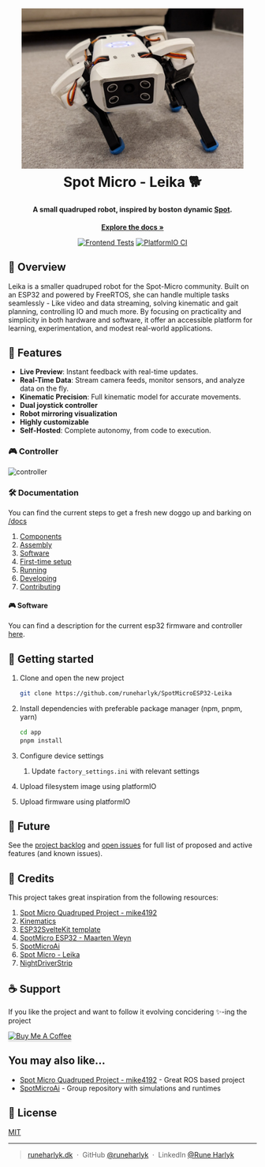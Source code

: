 <div align="center">
  <h1>
    <a href="https://github.com/runeharlyk/SpotMicroESP32-Leika">
      <img src="images/leika.jpg" alt="Leika" width="450">
    </a>
    <br />  
    Spot Micro - Leika 🐕
  </h1>
  <h4>A small quadruped robot, inspired by boston dynamic <a href="https://bostondynamics.com/products/spot/" target="_blank">Spot</a>.</h4>

  <p>
   <a href="docs/readme.md"><strong>Explore the docs »</strong></a>
   <!-- <br/> -->
    <!-- <a href="#overview">Overview</a> •
    <a href="#features">Key Features</a> •
    <a href="#credits">Credits</a> •
    <a href="#license">License</a> -->
  </p>

[![Frontend Tests](https://github.com/runeharlyk/SpotMicroESP32-Leika/actions/workflows/frontend-tests.yml/badge.svg)](https://github.com/runeharlyk/SpotMicroESP32-Leika/actions/workflows/frontend-tests.yml)
[![PlatformIO CI](https://github.com/runeharlyk/SpotMicroESP32-Leika/actions/workflows/embedded-build.yml/badge.svg)](https://github.com/runeharlyk/SpotMicroESP32-Leika/actions/workflows/embedded-build.yml)

</div>

## 📜 Overview

Leika is a smaller quadruped robot for the Spot-Micro community.
Built on an ESP32 and powered by FreeRTOS, she can handle multiple tasks seamlessly - Like video and data streaming, solving kinematic and gait planning, controlling IO and much more.
By focusing on practicality and simplicity in both hardware and software, it offer an accessible platform for learning, experimentation, and modest real-world applications.

## 🎯 Features

- **Live Preview**: Instant feedback with real-time updates.
- **Real-Time Data**: Stream camera feeds, monitor sensors, and analyze data on the fly.
- **Kinematic Precision**: Full kinematic model for accurate movements.
- **Dual joystick controller**
- **Robot mirroring visualization**
- **Highly customizable**
- **Self-Hosted**: Complete autonomy, from code to execution.
<!-- * Servo calibration tool -->

### 🎮 Controller

<img src="images/controller.gif" alt="controller" width="500">

### 🛠️ Documentation

You can find the current steps to get a fresh new doggo up and barking on [/docs](docs/readme.md)

1. [Components](docs/1_components.md)
1. [Assembly](docs/2_assembly.md)
1. [Software](docs/3_software.md)
1. [First-time setup](docs/4_configuring.md)
1. [Running](docs/5_running.md)
1. [Developing](docs/6_developing.md)
1. [Contributing](docs/7_contributing.md)

#### 🎮 Software

You can find a description for the current esp32 firmware and controller [here](docs/software_description.md).

<!--## 🧠 Kinematics

The kinematic for the robot is from this [kinematics paper](https://www.researchgate.net/publication/320307716_Inverse_Kinematic_Analysis_Of_A_Quadruped_Robot). A C++ and TypeScript library was written to enable onboard calculation and fast development iteration using the robot mirroring.
-->

## 🔮 Getting started

1. Clone and open the new project

   ```sh
   git clone https://github.com/runeharlyk/SpotMicroESP32-Leika
   ```

1. Install dependencies with preferable package manager (npm, pnpm, yarn)

   ```sh
   cd app
   pnpm install
   ```

1. Configure device settings

   1. Update `factory_settings.ini` with relevant settings

1. Upload filesystem image using platformIO

1. Upload firmware using platformIO

## 🚀 Future

See the [project backlog](https://github.com/users/runeharlyk/projects/3) and [open issues](https://github.com/runeharlyk/SpotMicroESP32-Leika/issues) for full list of proposed and active features (and known issues).

## 🙌 Credits

This project takes great inspiration from the following resources:

1. [Spot Micro Quadruped Project - mike4192](https://github.com/mike4192/spotMicro)
1. [Kinematics](https://www.researchgate.net/publication/320307716_Inverse_Kinematic_Analysis_Of_A_Quadruped_Robot)
1. [ESP32SvelteKit template](https://github.com/theelims/ESP32-sveltekit)
1. [SpotMicro ESP32 - Maarten Weyn](https://github.com/maartenweyn/SpotMicro_ESP32)
1. [SpotMicroAi](https://gitlab.com/public-open-source/spotmicroai)
1. [Spot Micro - Leika](https://github.com/runeharlyk/SpotMicro-Leika/tree/main)
1. [NightDriverStrip](https://github.com/PlummersSoftwareLLC/NightDriverStrip)

## ☕ Support

If you like the project and want to follow it evolving concidering ✨-ing the project

<a href="https://bmc.link/runeharlyk" target="_blank"><img src="https://www.buymeacoffee.com/assets/img/custom_images/purple_img.png" alt="Buy Me A Coffee" style="height: 41px !important;width: 174px !important;box-shadow: 0px 3px 2px 0px rgba(190, 190, 190, 0.5) !important;-webkit-box-shadow: 0px 3px 2px 0px rgba(190, 190, 190, 0.5) !important;" ></a>

## You may also like...

- [Spot Micro Quadruped Project - mike4192](https://github.com/mike4192/spotMicro) - Great ROS based project
- [SpotMicroAi](https://gitlab.com/public-open-source/spotmicroai) - Group repository with simulations and runtimes

## 📃 License

[MIT](LICENSE.md)

---

> [runeharlyk.dk](https://runeharlyk.dk) &nbsp;&middot;&nbsp;
> GitHub [@runeharlyk](https://github.com/runeharlyk) &nbsp;&middot;&nbsp;
> LinkedIn [@Rune Harlyk](https://www.linkedin.com/in/rune-harlyk/)
